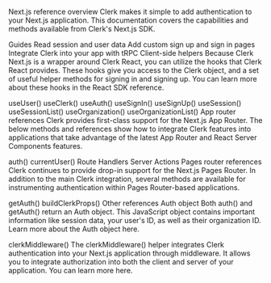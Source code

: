 Next.js reference overview
Clerk makes it simple to add authentication to your Next.js application. This documentation covers the capabilities and methods available from Clerk's Next.js SDK.

Guides
Read session and user data
Add custom sign up and sign in pages
Integrate Clerk into your app with tRPC
Client-side helpers
Because Clerk Next.js is a wrapper around Clerk React, you can utilize the hooks that Clerk React provides. These hooks give you access to the Clerk object, and a set of useful helper methods for signing in and signing up. You can learn more about these hooks in the React SDK reference.

useUser()
useClerk()
useAuth()
useSignIn()
useSignUp()
useSession()
useSessionList()
useOrganization()
useOrganizationList()
App router references
Clerk provides first-class support for the Next.js App Router. The below methods and references show how to integrate Clerk features into applications that take advantage of the latest App Router and React Server Components features.

auth()
currentUser()
Route Handlers
Server Actions
Pages router references
Clerk continues to provide drop-in support for the Next.js Pages Router. In addition to the main Clerk integration, several methods are available for instrumenting authentication within Pages Router-based applications.

getAuth()
buildClerkProps()
Other references
Auth object
Both auth() and getAuth() return an Auth object. This JavaScript object contains important information like session data, your user's ID, as well as their organization ID. Learn more about the Auth object here.

clerkMiddleware()
The clerkMiddleware() helper integrates Clerk authentication into your Next.js application through middleware. It allows you to integrate authorization into both the client and server of your application. You can learn more here.